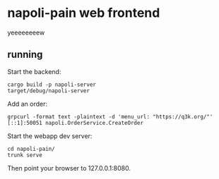 napoli-pain web frontend
===

yeeeeeeeew

running
---

Start the backend:

```
cargo build -p napoli-server
target/debug/napoli-server
```

Add an order:

```
grpcurl -format text -plaintext -d 'menu_url: "https://q3k.org/"' [::1]:50051 napoli.OrderService.CreateOrder
```

Start the webapp dev server:

```
cd napoli-pain/
trunk serve
```

Then point your browser to 127.0.0.1:8080.